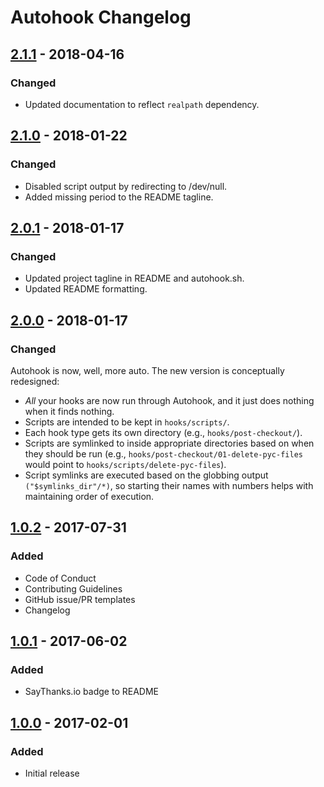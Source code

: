 # Autohook Changelog


## [2.1.1] - 2018-04-16

### Changed
- Updated documentation to reflect `realpath` dependency.


## [2.1.0] - 2018-01-22

### Changed
- Disabled script output by redirecting to /dev/null.
- Added missing period to the README tagline.


## [2.0.1] - 2018-01-17

### Changed
- Updated project tagline in README and autohook.sh.
- Updated README formatting.


## [2.0.0] - 2018-01-17

### Changed
Autohook is now, well, more auto. The new version is conceptually redesigned:
- _All_ your hooks are now run through Autohook, and it just does nothing when it finds nothing.
- Scripts are intended to be kept in `hooks/scripts/`.
- Each hook type gets its own directory (e.g., `hooks/post-checkout/`).
- Scripts are symlinked to inside appropriate directories based on when they should be run (e.g., `hooks/post-checkout/01-delete-pyc-files` would point to `hooks/scripts/delete-pyc-files`).
- Script symlinks are executed based on the globbing output `("$symlinks_dir"/*)`, so starting their names with numbers helps with maintaining order of execution.


## [1.0.2] - 2017-07-31

### Added
- Code of Conduct
- Contributing Guidelines
- GitHub issue/PR templates
- Changelog


## [1.0.1] - 2017-06-02

### Added
- SayThanks.io badge to README


## [1.0.0] - 2017-02-01

### Added
- Initial release


[Unreleased]: https://github.com/nkantar/Autohook/compare/2.1.1...HEAD
[2.1.1]: https://github.com/nkantar/Autohook/compare/2.1.0...2.1.1
[2.1.0]: https://github.com/nkantar/Autohook/compare/2.0.1...2.1.0
[2.0.1]: https://github.com/nkantar/Autohook/compare/2.0.0...2.0.1
[2.0.0]: https://github.com/nkantar/Autohook/compare/1.0.2...2.0.0
[1.0.2]: https://github.com/nkantar/Autohook/compare/1.0.1...1.0.2
[1.0.1]: https://github.com/nkantar/Autohook/compare/1.0.0...1.0.1
[1.0.0]: https://github.com/nkantar/Autohook/releases/tag/1.0.0
